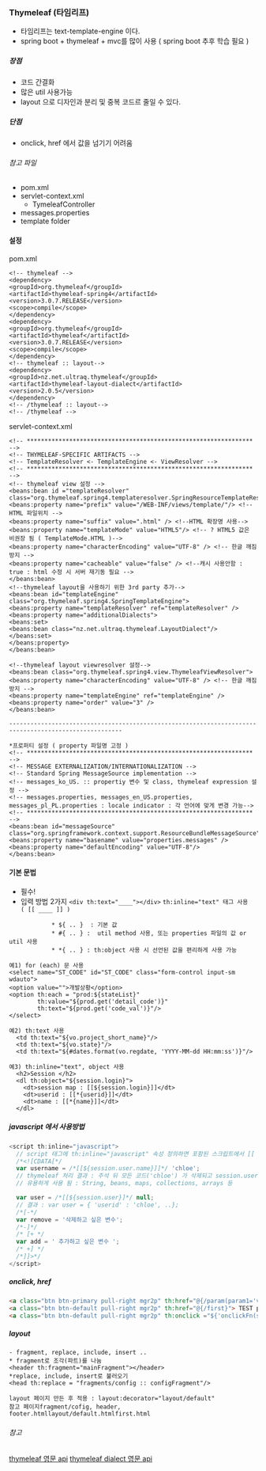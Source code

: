 ### Thymeleaf (타임리프)
- 타임리프는 text-template-engine 이다.
- spring boot + thymeleaf + mvc를 많이 사용 ( spring boot 추후 학습 필요 )

##### 장점
- 코드 간결화
- 많은 util 사용가능
- layout 으로 디자인과 분리 및 중복 코드르 줄일 수 있다.

##### 단점
- onclick, href 에서 값을 넘기기 어려움

###### 참고 파일
  - pom.xml
  - servlet-context.xml
	- TymeleafController
  - messages.properties
  - template folder

#### 설정
pom.xml
```
<!-- thymeleaf -->
<dependency>
<groupId>org.thymeleaf</groupId>
<artifactId>thymeleaf-spring4</artifactId>
<version>3.0.7.RELEASE</version>
<scope>compile</scope>
</dependency>
<dependency>
<groupId>org.thymeleaf</groupId>
<artifactId>thymeleaf</artifactId>
<version>3.0.7.RELEASE</version>
<scope>compile</scope>
</dependency>
<!-- thymeleaf :: layout-->
<dependency>
<groupId>nz.net.ultraq.thymeleaf</groupId>
<artifactId>thymeleaf-layout-dialect</artifactId>
<version>2.0.5</version>
</dependency>
<!-- /thymeleaf :: layout-->
<!-- /thymeleaf -->
```

servlet-context.xml
```
<!-- **************************************************************** -->
<!-- THYMELEAF-SPECIFIC ARTIFACTS -->
<!-- TemplateResolver <- TemplateEngine <- ViewResolver -->
<!-- **************************************************************** -->
<!-- thymeleaf view 설정 -->
<beans:bean id ="templateResolver" class="org.thymeleaf.spring4.templateresolver.SpringResourceTemplateResolver">
<beans:property name="prefix" value="/WEB-INF/views/template/"/> <!-- HTML 파일위치 -->
<beans:property name="suffix" value=".html" /> <!--HTML 확장명 사용-->
<beans:property name="templateMode" value="HTML5"/> <!-- ? HTML5 값은 비권장 됨 ( TemplateMode.HTML )-->
<beans:property name="characterEncoding" value="UTF-8" /> <!-- 한글 깨짐 방지 -->
<beans:property name="cacheable" value="false" /> <!--캐시 사용안함 : true : html 수정 시 서버 재기동 필요 -->
</beans:bean>
<!--thymeleaf layout을 사용하기 위한 3rd party 추가-->
<beans:bean id="templateEngine" class="org.thymeleaf.spring4.SpringTemplateEngine">
<beans:property name="templateResolver" ref="templateResolver" />
<beans:property name="additionalDialects">
<beans:set>
<beans:bean class="nz.net.ultraq.thymeleaf.LayoutDialect"/>
</beans:set>
</beans:property>
</beans:bean>

<!--thymeleaf layout viewresolver 설정-->
<beans:bean class="org.thymeleaf.spring4.view.ThymeleafViewResolver">
<beans:property name="characterEncoding" value="UTF-8" /> <!-- 한글 깨짐 방지 -->
<beans:property name="templateEngine" ref="templateEngine" />
<beans:property name="order" value="3" />
</beans:bean>

------------------------------------------------------------------------------------------------------

*프로퍼티 설정 ( property 파일명 고정 )
<!-- **************************************************************** -->
<!-- MESSAGE EXTERNALIZATION/INTERNATIONALIZATION -->
<!-- Standard Spring MessageSource implementation -->
<!-- messages_ko_US. :: propertiy 변수 및 class, thymeleaf expression 설정 -->
<!-- messages.properties, messages_en_US.properties, messages_pl_PL.properties : locale indicator : 각 언어에 맞게 변경 가능-->
<!-- **************************************************************** -->
<beans:bean id="messageSource" class="org.springframework.context.support.ResourceBundleMessageSource">
<beans:property name="basename" value="properties.messages" />
<beans:property name="defaultEncoding" value="UTF-8"/>
</beans:bean>
```

#### 기본 문법
- <html xmlns:th="http://www.thymeleaf.org";xmlns:layout="http://www.ultraq.net.nz/thymeleaf/layout";> 필수!
- 입력 방법 2가지
  `<div th:text="____"></div>`
  `th:inline="text" 태그 사용  ( [[ ____ ]] )`
```
			* ${ .. }  : 기본 값
			* #{ .. } :  util method 사용, 또는 properties 파일의 값 or util 사용
			* *{ .. } : th:object 사용 시 선언된 값을 편리하게 사용 가능
```
```
예1) for (each) 문 사용
<select name="ST_CODE" id="ST_CODE" class="form-control input-sm wdauto">     
<option value="">개발상황</option>     
<option th:each = "prod:${stateList}"
        th:value="${prod.get('detail_code')}"
        th:text="${prod.get('code_val')}"/>
</select>
```
```
예2) th:text 사용
  <td th:text="${vo.project_short_name}"/>
  <td th:text="${vo.state}"/>
  <td th:text="${#dates.format(vo.regdate, 'YYYY-MM-dd HH:mm:ss')}"/>
```
```
예3) th:inline="text", object 사용
  <h2>Session </h2>
  <dl th:object="${session.login}">
    <dt>session map : [[${session.login}]]</dt>
    <dt>userid : [[*{userid}]]</dt>
    <dt>name : [[*{name}]]</dt>
  </dl>
```

##### javascript 에서 사용방법
```javascript
<script th:inline="javascript">
  // script 태그에 th:inline="javascript" 속성 정의하면 포함된 스크립트에서 [[ .. ]] 표현식으로 서버 데이터를 스크립트 영역에 표현 가능
  /*<![CDATA[*/
  var username = /*[[${session.user.name}]]*/ 'chloe';
  // thymeleaf 처리 결과 : 주석 뒤 모든 코드('chloe') 가 삭제되고 session.user.name 값만을 가져온다.
  // 유용하게 사용 됨 : String, beans, maps, collections, arrays 등

  var user = /*[[${session.user}]*/ null;
  // 결과 : var user = { 'userid' : 'chloe', ..};
  /*[-*/
  var remove = '삭제하고 싶은 변수';
  /*-]*/
  /* [+ */
  var add = ' 추가하고 싶은 변수 ';
  /* +] */
  /*]]>*/
</script>
```
##### onclick, href  
```html
<a class="btn btn-primary pull-right mgr2p" th:href="@{/param(param1='value1',listparam=${list[0]})}"> GET 이동</a>
<a class="btn btn-default pull-right mgr2p" th:href="@{/first}"> TEST page 이동</a>
<a class="btn btn-default pull-right mgr2p" th:onclick ="${'onclickFn(sdf);'}">onclick 사용법</a>
```
##### layout
```
- fragment, replace, include, insert ..
* fragment로 조각(파트)를 나눔
<header th:fragment="mainFragment"></header>
*replace, include, insert로 불러오기
<head th:replace = "fragments/config :: configFragment"/>

layout 페이지 만든 후 적용 : layout:decorator="layout/default"
참고 페이지fragment/cofig, header, footer.htmllayout/default.htmlfirst.html
```

###### 참고
[thymeleaf 영문 api](https://www.thymeleaf.org/doc/tutorials/3.0/usingthymeleaf.html#difference-between-thinsert-and-threplace-and-thinclude)
[thymeleaf dialect 영문 api](http://www.thymeleaf.org/doc/tutorials/3.0/thymeleafspring.html#the-springstandard-dialect)
